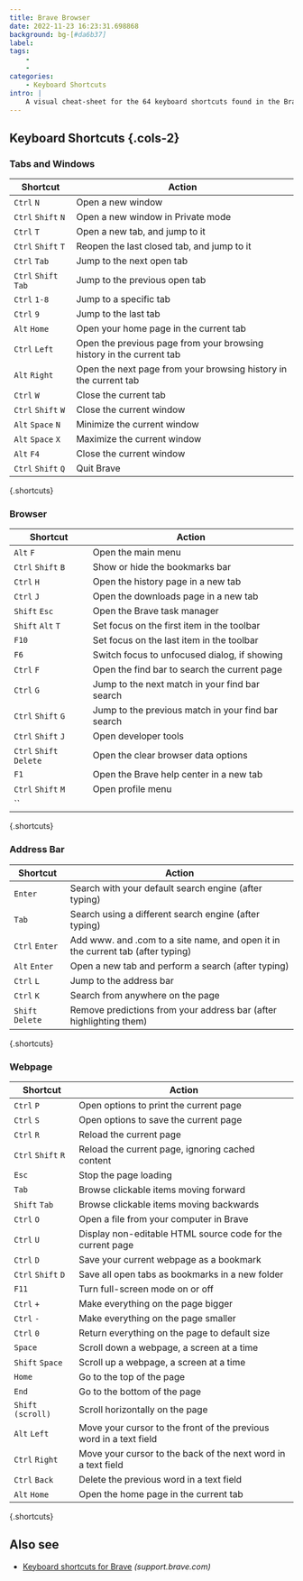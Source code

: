 ```yaml
---
title: Brave Browser
date: 2022-11-23 16:23:31.698868
background: bg-[#da6b37]
label: 
tags: 
    - 
    - 
categories:
    - Keyboard Shortcuts
intro: |
    A visual cheat-sheet for the 64 keyboard shortcuts found in the Brave browser
---
```




Keyboard Shortcuts {.cols-2}
------------------



### Tabs and Windows

Shortcut | Action
---|---
`Ctrl` `N`  | Open a new window
`Ctrl` `Shift` `N`  | Open a new window in Private mode
`Ctrl` `T`  | Open a new tab, and jump to it
`Ctrl` `Shift` `T`  | Reopen the last closed tab, and jump to it
`Ctrl` `Tab`  | Jump to the next open tab
`Ctrl` `Shift` `Tab`  | Jump to the previous open tab
`Ctrl` `1-8`  | Jump to a specific tab
`Ctrl` `9`  | Jump to the last tab
`Alt` `Home`  | Open your home page in the current tab
`Ctrl` `Left`  | Open the previous page from your browsing history in the current tab
`Alt` `Right`  | Open the next page from your browsing history in the current tab
`Ctrl` `W`  | Close the current tab
`Ctrl` `Shift` `W`  | Close the current window
`Alt` `Space` `N`  | Minimize the current window
`Alt` `Space` `X`  | Maximize the current window
`Alt` `F4`  | Close the current window
`Ctrl` `Shift` `Q`  | Quit Brave
{.shortcuts}


### Browser

Shortcut | Action
---|---
`Alt` `F`  | Open the main menu
`Ctrl` `Shift` `B`  | Show or hide the bookmarks bar
`Ctrl` `H`  | Open the history page in a new tab
`Ctrl` `J`  | Open the downloads page in a new tab
`Shift` `Esc`  | Open the Brave task manager
`Shift` `Alt` `T`  | Set focus on the first item in the toolbar
`F10`  | Set focus on the last item in the toolbar
`F6`  | Switch focus to unfocused dialog, if showing
`Ctrl` `F`  | Open the find bar to search the current page
`Ctrl` `G`  | Jump to the next match in your find bar search
`Ctrl` `Shift` `G`  | Jump to the previous match in your find bar search
`Ctrl` `Shift` `J`  | Open developer tools
`Ctrl` `Shift` `Delete`  | Open the clear browser data options
`F1`  | Open the Brave help center in a new tab
`Ctrl` `Shift` `M`  | Open profile menu
``  | 
{.shortcuts}


### Address Bar

Shortcut | Action
---|---
`Enter`  | Search with your default search engine (after typing)
`Tab`  | Search using a different search engine (after typing)
`Ctrl` `Enter`  | Add www. and .com to a site name, and open it in the current tab (after typing)
`Alt` `Enter`  | Open a new tab and perform a search (after typing)
`Ctrl` `L`  | Jump to the address bar
`Ctrl` `K`  | Search from anywhere on the page
`Shift` `Delete`  | Remove predictions from your address bar (after highlighting them)
{.shortcuts}


### Webpage

Shortcut | Action
---|---
`Ctrl` `P`  | Open options to print the current page
`Ctrl` `S`  | Open options to save the current page
`Ctrl` `R`  | Reload the current page
`Ctrl` `Shift` `R`  | Reload the current page, ignoring cached content
`Esc`  | Stop the page loading
`Tab`  | Browse clickable items moving forward
`Shift` `Tab`  | Browse clickable items moving backwards
`Ctrl` `O`  | Open a file from your computer in Brave
`Ctrl` `U`  | Display non-editable HTML source code for the current page
`Ctrl` `D`  | Save your current webpage as a bookmark
`Ctrl` `Shift` `D`  | Save all open tabs as bookmarks in a new folder
`F11`  | Turn full-screen mode on or off
`Ctrl` `+`  | Make everything on the page bigger
`Ctrl` `-`  | Make everything on the page smaller
`Ctrl` `0`  | Return everything on the page to default size
`Space`  | Scroll down a webpage, a screen at a time
`Shift` `Space`  | Scroll up a webpage, a screen at a time
`Home`  | Go to the top of the page
`End`  | Go to the bottom of the page
`Shift` `(scroll)`  | Scroll horizontally on the page
`Alt` `Left`  | Move your cursor to the front of the previous word in a text field
`Ctrl` `Right`  | Move your cursor to the back of the next word in a text field
`Ctrl` `Back`  | Delete the previous word in a text field
`Alt` `Home`  | Open the home page in the current tab
{.shortcuts}




Also see
--------
- [Keyboard shortcuts for Brave](https://support.brave.com/hc/en-us/articles/360032272171-What-keyboard-shortcuts-can-I-use-in-Brave-) _(support.brave.com)_
